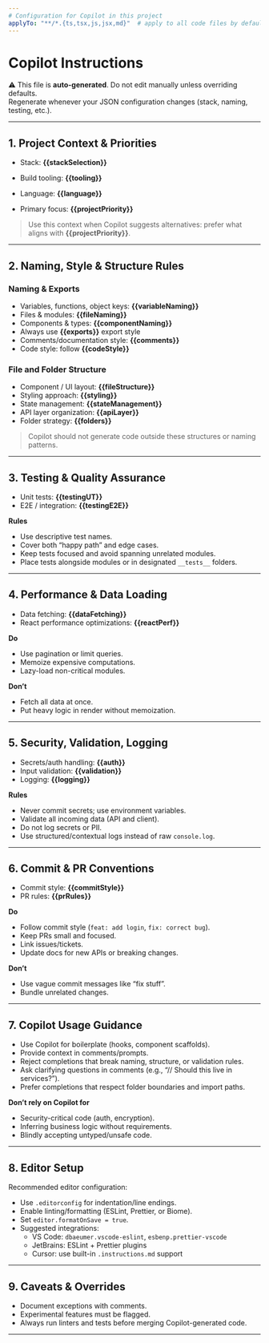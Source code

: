 ```yaml
---
# Configuration for Copilot in this project
applyTo: "**/*.{ts,tsx,js,jsx,md}"  # apply to all code files by default
---
```


# Copilot Instructions

⚠️ This file is **auto-generated**. Do not edit manually unless overriding defaults.  
Regenerate whenever your JSON configuration changes (stack, naming, testing, etc.).

---

## 1. Project Context & Priorities

- Stack: **{{stackSelection}}**  
- Build tooling: **{{tooling}}**  
- Language: **{{language}}**  

- Primary focus: **{{projectPriority}}**

> Use this context when Copilot suggests alternatives: prefer what aligns with **{{projectPriority}}**.

---

## 2. Naming, Style & Structure Rules

### Naming & Exports
- Variables, functions, object keys: **{{variableNaming}}**  
- Files & modules: **{{fileNaming}}**  
- Components & types: **{{componentNaming}}**  
- Always use **{{exports}}** export style  
- Comments/documentation style: **{{comments}}**  
- Code style: follow **{{codeStyle}}**  

### File and Folder Structure
- Component / UI layout: **{{fileStructure}}**  
- Styling approach: **{{styling}}**  
- State management: **{{stateManagement}}**  
- API layer organization: **{{apiLayer}}**  
- Folder strategy: **{{folders}}**

> Copilot should not generate code outside these structures or naming patterns.

---

## 3. Testing & Quality Assurance

- Unit tests: **{{testingUT}}**  
- E2E / integration: **{{testingE2E}}**

**Rules**
- Use descriptive test names.  
- Cover both “happy path” and edge cases.  
- Keep tests focused and avoid spanning unrelated modules.  
- Place tests alongside modules or in designated `__tests__` folders.  

---

## 4. Performance & Data Loading

- Data fetching: **{{dataFetching}}**  
- React performance optimizations: **{{reactPerf}}**

**Do**
- Use pagination or limit queries.  
- Memoize expensive computations.  
- Lazy-load non-critical modules.  

**Don’t**
- Fetch all data at once.  
- Put heavy logic in render without memoization.  

---

## 5. Security, Validation, Logging

- Secrets/auth handling: **{{auth}}**  
- Input validation: **{{validation}}**  
- Logging: **{{logging}}**

**Rules**
- Never commit secrets; use environment variables.  
- Validate all incoming data (API and client).  
- Do not log secrets or PII.  
- Use structured/contextual logs instead of raw `console.log`.  

---

## 6. Commit & PR Conventions

- Commit style: **{{commitStyle}}**  
- PR rules: **{{prRules}}**

**Do**
- Follow commit style (`feat: add login`, `fix: correct bug`).  
- Keep PRs small and focused.  
- Link issues/tickets.  
- Update docs for new APIs or breaking changes.  

**Don’t**
- Use vague commit messages like “fix stuff”.  
- Bundle unrelated changes.  

---

## 7. Copilot Usage Guidance

- Use Copilot for boilerplate (hooks, component scaffolds).  
- Provide context in comments/prompts.  
- Reject completions that break naming, structure, or validation rules.  
- Ask clarifying questions in comments (e.g., “// Should this live in services?”).  
- Prefer completions that respect folder boundaries and import paths.  

**Don’t rely on Copilot for**
- Security-critical code (auth, encryption).  
- Inferring business logic without requirements.  
- Blindly accepting untyped/unsafe code.  

---

## 8. Editor Setup

Recommended editor configuration:

- Use `.editorconfig` for indentation/line endings.  
- Enable linting/formatting (ESLint, Prettier, or Biome).  
- Set `editor.formatOnSave = true`.  
- Suggested integrations:
  - VS Code: `dbaeumer.vscode-eslint`, `esbenp.prettier-vscode`  
  - JetBrains: ESLint + Prettier plugins  
  - Cursor: use built-in `.instructions.md` support  

---

## 9. Caveats & Overrides

- Document exceptions with comments.  
- Experimental features must be flagged.  
- Always run linters and tests before merging Copilot-generated code.  

---
